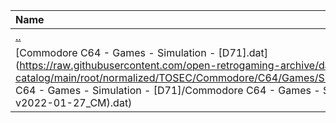 |Name|Size|
|:---|---:|
|[..](../index.html)|DIR|
|[Commodore C64 - Games - Simulation - [D71].dat](https://raw.githubusercontent.com/open-retrogaming-archive/dat-catalog/main/root/normalized/TOSEC/Commodore/C64/Games/Simulation/[D71]/Commodore C64 - Games - Simulation - [D71]/Commodore C64 - Games - Simulation - [D71] (TOSEC-v2022-01-27_CM).dat)|913|
